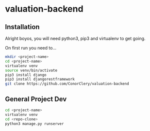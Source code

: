 # valuation-backend

## Installation
Alright boyos, you will need python3, pip3 and virtualenv to get going.

On first run you need to...
```sh
mkdir <project-name>
cd <project-name>
virtualenv venv
source venv/bin/activate
pip3 install django
pip3 install djangorestframework
git clone https://github.com/ConorClery/valuation-backend
```
## General Project Dev
```sh
cd <project-name>
virtualenv venv
cd <repo-clone>
python3 manage.py runserver
```

